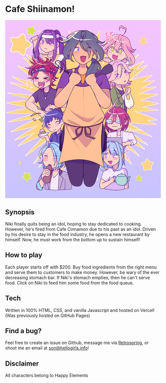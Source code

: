 # Cafe Shiinamon!

![cafe shiinamon main visual](images/main_visual.png)

## Synopsis
Niki finally quits being an idol, hoping to stay dedicated to cooking. However, he's fired from Cafe Cinnamon due to his past as an idol. Driven by his desire to stay in the food industry, he opens a new restaurant by himself. Now, he must work from the bottom up to sustain himself!

## How to play
Each player starts off with $200. Buy food ingredients from the right menu and serve them to customers to make money. However, be wary of the ever decreasing stomach bar. If Niki's stomach empties, then he can't serve food. Click on Niki to feed him some food from the food queue.

## Tech
Written in 100% HTML, CSS, and vanilla Javascript and hosted on Vercel! (Was previously hosted on GitHub Pages)

## Find a bug?
Feel free to create an issue on Github, message me via [Retrospring](https://retrospring.net/@hellogirls), or shoot me an email at son@hellogirls.info!

## Disclaimer
All characters belong to Happy Elements
